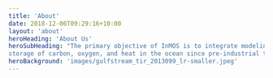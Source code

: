 ```yaml
---
title: 'About'
date: 2018-12-06T09:29:16+10:00
layout: 'about'
heroHeading: 'About Us'
heroSubHeading: "The primary objective of InMOS is to integrate modeling and observations to produce a robust global synthesis of the cycling, redistribution and
storage of carbon, oxygen, and heat in the ocean since pre-industrial times."
heroBackground: 'images/gulfstream_tir_2013099_lr-smaller.jpeg'
---
```


